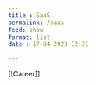 ```yaml
---
title : SaaS
permalink: /saas
feed: show
format: list
date : 17-04-2023 12:31
 
---
```


[[Career]]

